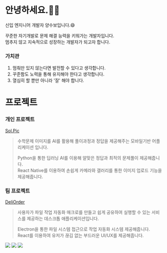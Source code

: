 # 안녕하세요.🙇‍♂️
신입 엔지니어 개발자 양수보입니다.😄

꾸준한 자기개발로 문제 해결 능력을 키워가는 개발자입니다.<br>
멈추지 않고 지속적으로 성장하는 개발자가 되고자 합니다.

### 가치관
1. 멈춰만 있지 않는다면 발전할 수 있다고 생각합니다.
2. 꾸준함도 노력을 통해 유지해야 한다고 생각합니다.
3. 열심히 할 뿐만 아니라 '잘' 해야 합니다.

# 프로젝트
### 개인 프로젝트
[Sol.Pic](https://github.com/SolPict/SolPic-client) <br>
> 수학문제 이미지를 AI를 활용해 풀이과정과 정답을 제공해주는 모바일기반 어플리케이션 입니다.
>
> Python을 통한 딥러닝 AI를 이용해 알맞은 정답과 최적의 문제풀이 제공해줍니다. <br>
> React Native를 이용하여 손쉽게 카메라와 갤러리를 통한 이미지 업로드 기능을 제공해줍니다.
 
### 팀 프로젝트

[DeliOrder](https://github.com/Farmer15/DeliOrder-Client) <br>
> 사용자가 파일 작업 자동화 매크로를 만들고 쉽게 공유하여 실행할 수 있는 서비스를 제공하는 데스크톱 애플리케이션입니다.
>
> Electron을 통한 파일 시스템 접근으로 작업 자동화 시스템 제공해줍니다. <br>
> React를 이용하여 유저가 끊김 없는 부드러운 UI/UX를 제공해줍니다.
    

  <a href="mailto:subo.developer@gmail.com"><img src="https://img.shields.io/badge/Gmail-d14836?style=flat-square&logo=Gmail&logoColor=white&link=ies041196@gmail.com"/></a>
  <a href="https://catnip-puppy-52c.notion.site/Subo-s-12c7604d886e8076bf43df3c2826888b?pvs=4"><img src="https://img.shields.io/badge/Notion-ffffff?style=flat-square&logo=notion&logoColor=black"/></a>
    <a href="https://medium.com/@sheeep555"><img src="https://img.shields.io/badge/Medium-000000?style=flat-square&logo=Medium&logoColor=white"/></a>


<!--
**Farmer15/farmer15** is a ✨ _special_ ✨ repository because its `README.md` (this file) appears on your GitHub profile.

Here are some ideas to get you started:

- 🔭 I’m currently working on ...
- 🌱 I’m currently learning ...
- 👯 I’m looking to collaborate on ...
- 🤔 I’m looking for help with ...
- 💬 Ask me about ...
- 📫 How to reach me: ...
- 😄 Pronouns: ...
- ⚡ Fun fact: ...
-->
